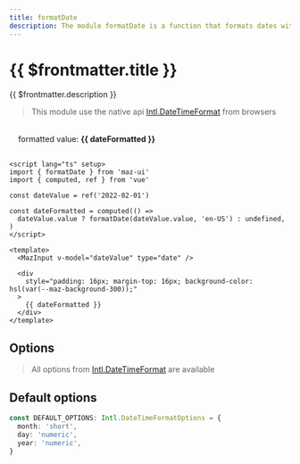 ```yaml
---
title: formatDate
description: The module formatDate is a function that formats dates with the native api [Intl.DateTimeFormat](https://developer.mozilla.org/fr/docs/Web/JavaScript/Reference/Global_Objects/Intl/DateTimeFormat) from browsers and Node.js
---
```


# {{ $frontmatter.title }}

{{ $frontmatter.description }}

> This module use the native api [Intl.DateTimeFormat](https://developer.mozilla.org/fr/docs/Web/JavaScript/Reference/Global_Objects/Intl/DateTimeFormat) from browsers

<MazInput v-model="dateValue" type="date" />

<div
  style="padding: 16px; margin-top: 16px; background-color: hsl(var(--maz-background-300));"
  class="flex flex-center rounded gap-05"
>
  formatted value: <strong>{{ dateFormatted }}</strong>
</div>

```vue
<script lang="ts" setup>
import { formatDate } from 'maz-ui'
import { computed, ref } from 'vue'

const dateValue = ref('2022-02-01')

const dateFormatted = computed(() =>
  dateValue.value ? formatDate(dateValue.value, 'en-US') : undefined,
)
</script>

<template>
  <MazInput v-model="dateValue" type="date" />

  <div
    style="padding: 16px; margin-top: 16px; background-color: hsl(var(--maz-background-300));"
  >
    {{ dateFormatted }}
  </div>
</template>
```

## Options

> All options from [Intl.DateTimeFormat](https://developer.mozilla.org/fr/docs/Web/JavaScript/Reference/Global_Objects/Intl/DateTimeFormat) are available

## Default options

```ts
const DEFAULT_OPTIONS: Intl.DateTimeFormatOptions = {
  month: 'short',
  day: 'numeric',
  year: 'numeric',
}
```

<script lang="ts" setup>
  import { formatDate } from 'maz-ui'
  import { ref, computed } from 'vue'

  const dateValue = ref('2022-02-01')

  const dateFormatted = computed(() =>
    dateValue.value ? formatDate(dateValue.value, 'en-US') : undefined,
  )
</script>
